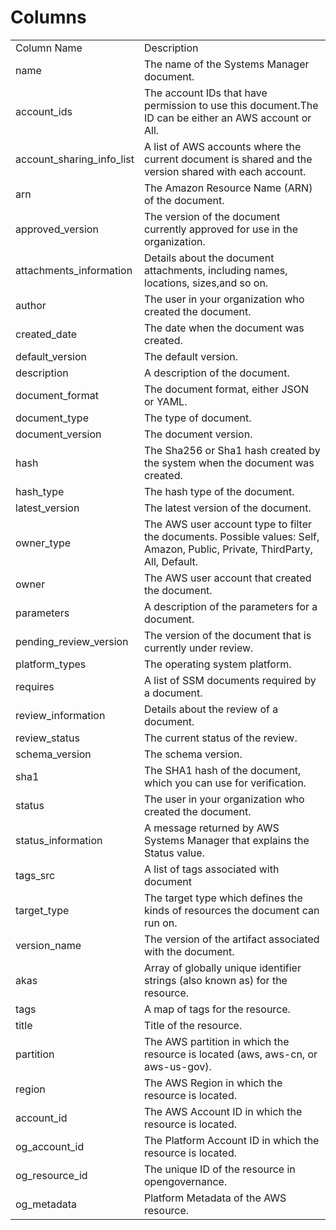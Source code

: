 # Columns  

<table>
	<tr><td>Column Name</td><td>Description</td></tr>
	<tr><td>name</td><td>The name of the Systems Manager document.</td></tr>
	<tr><td>account_ids</td><td>The account IDs that have permission to use this document.The ID can be either an AWS account or All.</td></tr>
	<tr><td>account_sharing_info_list</td><td>A list of AWS accounts where the current document is shared and the version shared with each account.</td></tr>
	<tr><td>arn</td><td>The Amazon Resource Name (ARN) of the document.</td></tr>
	<tr><td>approved_version</td><td>The version of the document currently approved for use in the organization.</td></tr>
	<tr><td>attachments_information</td><td>Details about the document attachments, including names, locations, sizes,and so on.</td></tr>
	<tr><td>author</td><td>The user in your organization who created the document.</td></tr>
	<tr><td>created_date</td><td>The date when the document was created.</td></tr>
	<tr><td>default_version</td><td>The default version.</td></tr>
	<tr><td>description</td><td>A description of the document.</td></tr>
	<tr><td>document_format</td><td>The document format, either JSON or YAML.</td></tr>
	<tr><td>document_type</td><td>The type of document.</td></tr>
	<tr><td>document_version</td><td>The document version.</td></tr>
	<tr><td>hash</td><td>The Sha256 or Sha1 hash created by the system when the document was created.</td></tr>
	<tr><td>hash_type</td><td>The hash type of the document.</td></tr>
	<tr><td>latest_version</td><td>The latest version of the document.</td></tr>
	<tr><td>owner_type</td><td>The AWS user account type to filter the documents. Possible values: Self, Amazon, Public, Private, ThirdParty, All, Default.</td></tr>
	<tr><td>owner</td><td>The AWS user account that created the document.</td></tr>
	<tr><td>parameters</td><td>A description of the parameters for a document.</td></tr>
	<tr><td>pending_review_version</td><td>The version of the document that is currently under review.</td></tr>
	<tr><td>platform_types</td><td>The operating system platform.</td></tr>
	<tr><td>requires</td><td>A list of SSM documents required by a document.</td></tr>
	<tr><td>review_information</td><td>Details about the review of a document.</td></tr>
	<tr><td>review_status</td><td>The current status of the review.</td></tr>
	<tr><td>schema_version</td><td>The schema version.</td></tr>
	<tr><td>sha1</td><td>The SHA1 hash of the document, which you can use for verification.</td></tr>
	<tr><td>status</td><td>The user in your organization who created the document.</td></tr>
	<tr><td>status_information</td><td>A message returned by AWS Systems Manager that explains the Status value.</td></tr>
	<tr><td>tags_src</td><td>A list of tags associated with document</td></tr>
	<tr><td>target_type</td><td>The target type which defines the kinds of resources the document can run on.</td></tr>
	<tr><td>version_name</td><td>The version of the artifact associated with the document.</td></tr>
	<tr><td>akas</td><td>Array of globally unique identifier strings (also known as) for the resource.</td></tr>
	<tr><td>tags</td><td>A map of tags for the resource.</td></tr>
	<tr><td>title</td><td>Title of the resource.</td></tr>
	<tr><td>partition</td><td>The AWS partition in which the resource is located (aws, aws-cn, or aws-us-gov).</td></tr>
	<tr><td>region</td><td>The AWS Region in which the resource is located.</td></tr>
	<tr><td>account_id</td><td>The AWS Account ID in which the resource is located.</td></tr>
	<tr><td>og_account_id</td><td>The Platform Account ID in which the resource is located.</td></tr>
	<tr><td>og_resource_id</td><td>The unique ID of the resource in opengovernance.</td></tr>
	<tr><td>og_metadata</td><td>Platform Metadata of the AWS resource.</td></tr>
</table>